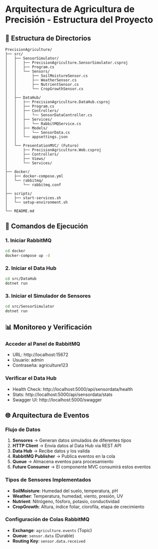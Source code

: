# Arquitectura de Agricultura de Precisión - Estructura del Proyecto

## 📁 Estructura de Directorios

```
PrecisionAgriculture/
├── src/
│   ├── SensorSimulator/
│   │   ├── PrecisionAgriculture.SensorSimulator.csproj
│   │   ├── Program.cs
│   │   └── Sensors/
│   │       ├── SoilMoistureSensor.cs
│   │       ├── WeatherSensor.cs
│   │       ├── NutrientSensor.cs
│   │       └── CropGrowthSensor.cs
│   │
│   ├── DataHub/
│   │   ├── PrecisionAgriculture.DataHub.csproj
│   │   ├── Program.cs
│   │   ├── Controllers/
│   │   │   └── SensorDataController.cs
│   │   ├── Services/
│   │   │   └── RabbitMQService.cs
│   │   ├── Models/
│   │   │   └── SensorData.cs
│   │   └── appsettings.json
│   │
│   └── PresentationMVC/ (Futuro)
│       ├── PrecisionAgriculture.Web.csproj
│       ├── Controllers/
│       ├── Views/
│       └── Services/
│
├── docker/
│   ├── docker-compose.yml
│   └── rabbitmq/
│       └── rabbitmq.conf
│
├── scripts/
│   ├── start-services.sh
│   └── setup-environment.sh
│
└── README.md
```

## 🔧 Comandos de Ejecución

### 1. Iniciar RabbitMQ
```bash
cd docker
docker-compose up -d
```

### 2. Iniciar el Data Hub
```bash
cd src/DataHub
dotnet run
```

### 3. Iniciar el Simulador de Sensores
```bash
cd src/SensorSimulator
dotnet run
```

## 📊 Monitoreo y Verificación

### Acceder al Panel de RabbitMQ
- URL: http://localhost:15672
- Usuario: admin
- Contraseña: agriculture123

### Verificar el Data Hub
- Health Check: http://localhost:5000/api/sensordata/health
- Stats: http://localhost:5000/api/sensordata/stats
- Swagger UI: http://localhost:5000/swagger

## 🌐 Arquitectura de Eventos

### Flujo de Datos
1. **Sensores** → Generan datos simulados de diferentes tipos
2. **HTTP Client** → Envía datos al Data Hub via REST API
3. **Data Hub** → Recibe datos y los valida
4. **RabbitMQ Publisher** → Publica eventos en la cola
5. **Queue** → Almacena eventos para procesamiento
6. **Future Consumer** → El componente MVC consumirá estos eventos

### Tipos de Sensores Implementados
- **SoilMoisture**: Humedad del suelo, temperatura, pH
- **Weather**: Temperatura, humedad, viento, presión, UV
- **Nutrient**: Nitrógeno, fósforo, potasio, conductividad
- **CropGrowth**: Altura, índice foliar, clorofila, etapa de crecimiento

### Configuración de Colas RabbitMQ
- **Exchange**: `agriculture.events` (Topic)
- **Queue**: `sensor.data` (Durable)
- **Routing Key**: `sensor.data.received`

